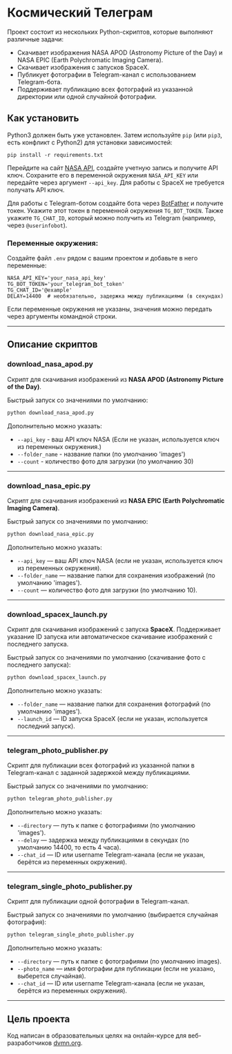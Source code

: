 # Космический Телеграм

Проект состоит из нескольких Python-скриптов, которые выполняют различные задачи:

- Скачивает изображения NASA APOD (Astronomy Picture of the Day) и NASA EPIC (Earth Polychromatic Imaging Camera).
- Скачивает изображения с запусков SpaceX.
- Публикует фотографии в Telegram-канал с использованием Telegram-бота.
- Поддерживает публикацию всех фотографий из указанной директории или одной случайной фотографии.

## Как установить

Python3 должен быть уже установлен. 
Затем используйте `pip` (или `pip3`, есть конфликт с Python2) для установки зависимостей:
```
pip install -r requirements.txt
```


Перейдите на сайт [NASA API](https://api.nasa.gov/), создайте учетную запись и получите API ключ. 
Сохраните его в переменной окружения `NASA_API_KEY` или передайте через аргумент `--api_key`.
Для работы с SpaceX не требуется получать API ключ.



Для работы с Telegram-ботом создайте бота через [BotFather](https://telegram.me/BotFather) и получите токен. 
Укажите этот токен в переменной окружения `TG_BOT_TOKEN`. 
Также укажите `TG_CHAT_ID`, который можно получить из Telegram (например, через `@userinfobot`).


### Переменные окружения:

Создайте файл `.env` рядом с вашим проектом и добавьте в него переменные:

```
NASA_API_KEY='your_nasa_api_key'
TG_BOT_TOKEN='your_telegram_bot_token'
TG_CHAT_ID='@example'
DELAY=14400  # необязательно, задержка между публикациями (в секундах)
```
Если переменные окружения не указаны, значения можно передать через аргументы командной строки.
***
## Описание скриптов
### download_nasa_apod.py

Скрипт для скачивания изображений из **NASA APOD (Astronomy Picture of the Day)**.

Быстрый запуск со значениями по умолчанию:
```bash
python download_nasa_apod.py
```
Дополнительно можно указать:
- `--api_key` - ваш API ключ NASA (Если не указан, используется ключ из переменных окружения.)
- `--folder_name` - название папки (по умолчанию 'images')
- `--count` - количество фото для загрузки (по умолчанию 30)
***
### download_nasa_epic.py

Скрипт для скачивания изображений из **NASA EPIC (Earth Polychromatic Imaging Camera)**.

Быстрый запуск со значениями по умолчанию:

```bash
python download_nasa_epic.py
```
Дополнительно можно указать:

- `--api_key` — ваш API ключ NASA (если не указан, используется ключ из переменных окружения).
- `--folder_name` — название папки для сохранения изображений (по умолчанию 'images').
- `--count` — количество фото для загрузки (по умолчанию 10).
***
### download_spacex_launch.py

Скрипт для скачивания изображений с запуска **SpaceX**. 
Поддерживает указание ID запуска или автоматическое скачивание изображений с последнего запуска.

Быстрый запуск со значениями по умолчанию (скачивание фото с последнего запуска):

```bash
python download_spacex_launch.py
```
Дополнительно можно указать:

- `--folder_name` — название папки для сохранения фотографий (по умолчанию 'images').
- `--launch_id` — ID запуска SpaceX (если не указан, используется последний запуск).
***
### telegram_photo_publisher.py

Скрипт для публикации всех фотографий из указанной папки в Telegram-канал с заданной задержкой между публикациями.

Быстрый запуск со значениями по умолчанию:

```bash
python telegram_photo_publisher.py
```
Дополнительно можно указать:

- `--directory` — путь к папке с фотографиями (по умолчанию 'images').
- `--delay` — задержка между публикациями в секундах (по умолчанию 14400, то есть 4 часа).
- `--chat_id` — ID или username Telegram-канала (если не указан, берётся из переменных окружения).
***
### telegram_single_photo_publisher.py

Скрипт для публикации одной фотографии в Telegram-канал.

Быстрый запуск со значениями по умолчанию (выбирается случайная фотография):

```bash
python telegram_single_photo_publisher.py
```
Дополнительно можно указать:

- `--directory` — путь к папке с фотографиями (по умолчанию images).
- `--photo_name` — имя фотографии для публикации (если не указано, выберется случайная).
- `--chat_id` — ID или username Telegram-канала (если не указан, берётся из переменных окружения).
***
## Цель проекта

Код написан в образовательных целях на онлайн-курсе для веб-разработчиков [dvmn.org](https://dvmn.org/).
